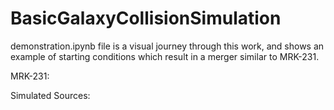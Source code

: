 # BasicGalaxyCollisionSimulation

demonstration.ipynb file is a visual journey through this work, and shows an example of starting conditions which result in a merger similar to MRK-231.

MRK-231:

Simulated Sources:
